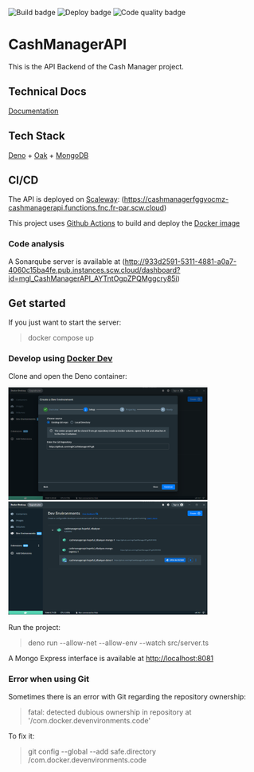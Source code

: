 ![Build badge](https://img.shields.io/github/workflow/status/mgl/CashManagerAPI/Deno%20CI)
![Deploy badge](https://img.shields.io/github/workflow/status/mgl/CashManagerAPI/Deno%20CD?label=deployment)
![Code quality badge](https://img.shields.io/github/workflow/status/mgl/CashManagerAPI/Sonar%20scan?label=Code%20analysis)

# CashManagerAPI

This is the API Backend of the Cash Manager project.

## Technical Docs

[Documentation](/docs)

## Tech Stack

[Deno](https://deno.land) + [Oak](https://oakserver.github.io/oak) +
[MongoDB](https://www.mongodb.com)

## CI/CD

The API is deployed on [Scaleway](https://www.scaleway.com/en/):
(https://cashmanagerfggvocmz-cashmanagerapi.functions.fnc.fr-par.scw.cloud)

This project uses [Github Actions](.github/workflows) to build and deploy the
[Docker image](Dockerfile)

### Code analysis

A Sonarqube server is available at
(http://933d2591-5311-4881-a0a7-4060c15ba4fe.pub.instances.scw.cloud/dashboard?id=mgl_CashManagerAPI_AYTntOgpZPQMggcry85i)

## Get started

If you just want to start the server:

> docker compose up

### Develop using [Docker Dev](https://docs.docker.com/desktop/dev-environments)

Clone and open the Deno container:

<img src="docs/clone.png" alt="drawing" width="400"/>
<img src="docs/open.png" alt="drawing" width="400"/>

Run the project:

> deno run --allow-net --allow-env --watch src/server.ts

A Mongo Express interface is available at
[http://localhost:8081](http://localhost:8081/)

### Error when using Git

Sometimes there is an error with Git regarding the repository ownership:

> fatal: detected dubious ownership in repository at
> '/com.docker.devenvironments.code'

To fix it:

> git config --global --add safe.directory /com.docker.devenvironments.code
